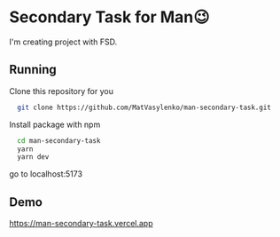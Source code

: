 # Secondary Task for Man😉

I'm creating project with FSD.


## Running

Clone this repository for you

```bash
  git clone https://github.com/MatVasylenko/man-secondary-task.git
```
Install package with npm

```bash
  cd man-secondary-task
  yarn
  yarn dev
```
go to localhost:5173

## Demo

https://man-secondary-task.vercel.app